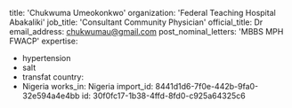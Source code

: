 title: 'Chukwuma Umeokonkwo'
organization: 'Federal Teaching Hospital Abakaliki'
job_title: 'Consultant Community Physician'
official_title: Dr
email_address: chukwumau@gmail.com
post_nominal_letters: 'MBBS MPH FWACP'
expertise:
  - hypertension
  - salt
  - transfat
country:
  - Nigeria
works_in: Nigeria
import_id: 8441d1d6-7f0e-442b-9fa0-32e594a4e4bb
id: 30f0fc17-1b38-4ffd-8fd0-c925a64325c6
